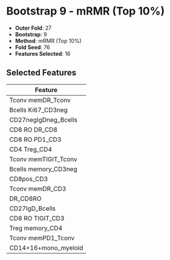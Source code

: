 # Bootstrap 9 - mRMR (Top 10%)

- **Outer Fold**: 27
- **Bootstrap**: 9
- **Method**: mRMR (Top 10%)
- **Fold Seed**: 76
- **Features Selected**: 16

## Selected Features

| Feature |
|---------|
| Tconv memDR_Tconv |
| Bcells Ki67_CD3neg |
| CD27negIgDneg_Bcells |
| CD8 RO DR_CD8 |
| CD8 RO PD1_CD3 |
| CD4 Treg_CD4 |
| Tconv memTIGIT_Tconv |
| Bcells memory_CD3neg |
| CD8pos_CD3 |
| Tconv memDR_CD3 |
| DR_CD8RO |
| CD27IgD_Bcells |
| CD8 RO TIGIT_CD3 |
| Treg memory_CD4 |
| Tconv memPD1_Tconv |
| CD14+16+mono_myeloid |
